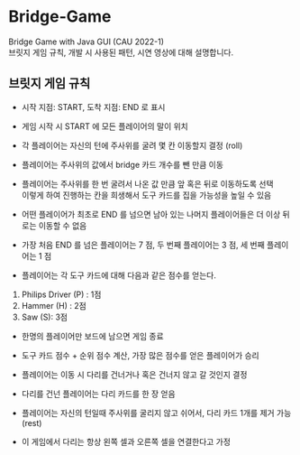 # Bridge-Game
Bridge Game with Java GUI (CAU 2022-1)  
브릿지 게임 규칙, 개발 시 사용된 패턴, 시연 영상에 대해 설명합니다.   

## 브릿지 게임 규칙
- 시작 지점: START, 도착 지점: END 로 표시
- 게임 시작 시 START 에 모든 플레이어의 말이 위치
- 각 플레이어는 자신의 턴에 주사위를 굴려 몇 칸 이동할지 결정 (roll)
- 플레이어는 주사위의 값에서 bridge 카드 개수를 뺀 만큼 이동
- 플레이어는 주사위를 한 번 굴려서 나온 값 만큼 앞 혹은 뒤로 이동하도록 선택   
 이렇게 하여 진행하는 칸을 희생해서 도구 카드를 집을 가능성을 높일 수 있음
- 어떤 플레이어가 최초로 END 를 넘으면 남아 있는 나머지 플레이어들은 더 이상 뒤로는 이동할
수 없음
- 가장 처음 END 를 넘은 플레이어는 7 점, 두 번째 플레이어는 3 점, 세 번째 플레이어는 1 점

- 플레이어는 각 도구 카드에 대해 다음과 같은 점수를 얻는다.
 1. Philips Driver (P) : 1점
 2. Hammer (H) : 2점
 3. Saw (S): 3점

- 한명의 플레이어만 보드에 남으면 게임 종료
- 도구 카드 점수 + 순위 점수 계산, 가장 많은 점수를 얻은 플레이어가 승리

- 플레이어는 이동 시 다리를 건너거나 혹은 건너지 않고 갈 것인지 결정
- 다리를 건넌 플레이어는 다리 카드를 한 장 얻음
- 플레이어는 자신의 턴일때 주사위를 굴리지 않고 쉬어서, 다리 카드 1개를 제거 가능 (rest)
- 이 게임에서 다리는 항상 왼쪽 셀과 오른쪽 셀을 연결한다고 가정
